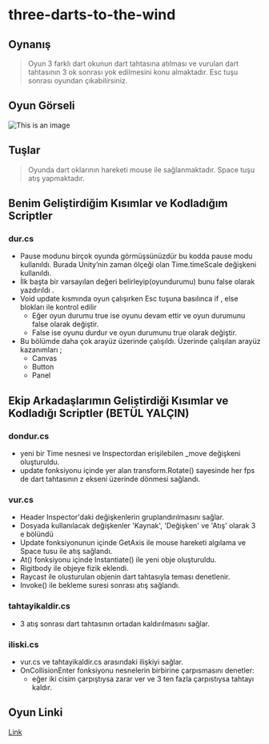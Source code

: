 # three-darts-to-the-wind

## Oynanış
> Oyun 3 farklı dart okunun dart tahtasına atılması ve vurulan dart tahtasının 3 ok sonrası yok edilmesini konu almaktadır. Esc tuşu sonrası oyundan çıkabilirsiniz.
## Oyun Görseli
![This is an image](https://i.ibb.co/xjSVzVH/Ekran-G-r-nt-s-33.png)
## Tuşlar
> Oyunda dart oklarının hareketi mouse ile sağlanmaktadır. Space tuşu atış yapmaktadır.
## Benim Geliştirdiğim Kısımlar ve Kodladığım Scriptler
### dur.cs
- Pause modunu birçok oyunda görmüşsünüzdür bu kodda pause modu kullanıldı. Burada Unity’nin zaman ölçeği olan Time.timeScale değişkeni kullanıldı. 
- İlk başta bir varsayılan değeri belirleyip(oyundurumu) bunu false olarak yazdırıldı .
- Void update kısmında oyun çalışırken Esc tuşuna basılınca if , else blokları ile kontrol edilir 
    * Eğer oyun durumu true ise oyunu devam ettir ve oyun durumunu false olarak değiştir. 
    * False ise oyunu durdur ve oyun durumunu true olarak değiştir.    
- Bu bölümde daha çok arayüz üzerinde çalışıldı. Üzerinde çalışılan arayüz kazanımları ;
    * Canvas 
    * Button 
    * Panel

## Ekip Arkadaşlarımın Geliştirdiği Kısımlar ve Kodladığı Scriptler (BETÜL YALÇIN)
### dondur.cs
- yeni bir Time nesnesi ve Inspectordan erişilebilen _move değişkeni oluşturuldu.
- update fonksiyonu içinde yer alan transform.Rotate() sayesinde her fps de dart tahtasının z ekseni üzerinde dönmesi sağlandı.
### vur.cs
- Header Inspector'daki değişkenlerin gruplandırılmasını sağlar.
- Dosyada kullanılacak değişkenler 'Kaynak', 'Değişken' ve 'Atış' olarak 3 e bölündü
- Update fonksiyonunun içinde GetAxis ile mouse hareketi algılama ve Space tusu ile atış sağlandı.
- At() fonksiyonu içinde Instantiate() ile yeni obje oluşturuldu.
- Rigitbody ile objeye fizik eklendi.
- Raycast ile olusturulan objenin dart tahtasıyla teması denetlenir.
- Invoke() ile bekleme suresi sonrası atış sağlandı.
### tahtayikaldir.cs
- 3 atış sonrası dart tahtasının ortadan kaldırılmasını sağlar.
### iliski.cs
- vur.cs ve tahtayikaldir.cs arasındaki ilişkiyi sağlar.
- OnCollisionEnter fonksiyonu nesnelerin birbirine çarpısmasını denetler:
    * eğer iki cisim çarpıştıysa zarar ver ve 3 ten fazla çarpıstıysa tahtayı kaldır.
## Oyun Linki
[Link](https://simmer.io/@betulyalcin/3-darts-to-the-wind)
